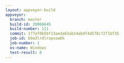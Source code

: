 ```yaml
---
layout: appveyor-build
appveyor:
  branch: master
  build-id: 20866645
  build-number: 111
  commit: 177af0b5bf13aeda63ab14ab4f4d578c72f1bf35
  job-id: b9a3lrdlrxpsow6h
  job-number: 1
  os-name: Windows
  test-result: 0
---
```

